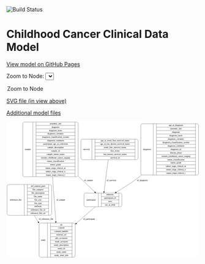 <link rel='stylesheet' href="assets/style.css">
<link rel='stylesheet' href="https://unpkg.com/leaflet@1.5.1/dist/leaflet.css" integrity="sha512-xwE/Az9zrjBIphAcBb3F6JVqxf46+CDLwfLMHloNu6KEQCAWi6HcDUbeOfBIptF7tcCzusKFjFw2yuvEpDL9wQ==" crossorigin="">
<script type="text/javascript" src="https://code.jquery.com/jquery-3.2.1.min.js"></script>
<script type="text/javascript"  src="https://unpkg.com/leaflet@1.5.1/dist/leaflet.js"></script>
<script type="text/javascript" src="assets/actions.js"></script>

![Build Status](https://github.com/CBIIT/c3d-model/actions/workflows/model-test-and-deploy.yml/badge.svg)

# Childhood Cancer Clinical Data Model

[View model on GitHub Pages](https://cbiit.github.io/c3d-model/)


Zoom to Node: <select id="node_select">
  <option value="">Zoom to Node</option>
</select>
<div id="model"></div>

<p>
<a href="./model-desc/c3d-model.svg">SVG file (in view above)</a>
<p>
<a href="./model-desc">Additional model files</a>
<div id='graph' style='display:off;'>
<svg width="1297pt" height="918pt"
 viewBox="0.00 0.00 1297.00 918.00" xmlns="http://www.w3.org/2000/svg" xmlns:xlink="http://www.w3.org/1999/xlink">
<g id="graph0" class="graph" transform="scale(1 1) rotate(0) translate(4 914)">
<title>Perl</title>
<polygon fill="#ffffff" stroke="transparent" points="-4,4 -4,-914 1293,-914 1293,4 -4,4"/>
<!-- participant -->
<g id="node1" class="node">
<title>participant</title>
<path fill="none" stroke="#000000" d="M530,-340C530,-340 761,-340 761,-340 767,-340 773,-346 773,-352 773,-352 773,-420 773,-420 773,-426 767,-432 761,-432 761,-432 530,-432 530,-432 524,-432 518,-426 518,-420 518,-420 518,-352 518,-352 518,-346 524,-340 530,-340"/>
<text text-anchor="middle" x="566" y="-382.3" font-family="Times,serif" font-size="14.00" fill="#000000">participant</text>
<polyline fill="none" stroke="#000000" points="614,-340 614,-432 "/>
<text text-anchor="middle" x="624.5" y="-382.3" font-family="Times,serif" font-size="14.00" fill="#000000"> </text>
<polyline fill="none" stroke="#000000" points="635,-340 635,-432 "/>
<text text-anchor="middle" x="693.5" y="-416.8" font-family="Times,serif" font-size="14.00" fill="#000000">ethnicity</text>
<polyline fill="none" stroke="#000000" points="635,-409 752,-409 "/>
<text text-anchor="middle" x="693.5" y="-393.8" font-family="Times,serif" font-size="14.00" fill="#000000">participant_id</text>
<polyline fill="none" stroke="#000000" points="635,-386 752,-386 "/>
<text text-anchor="middle" x="693.5" y="-370.8" font-family="Times,serif" font-size="14.00" fill="#000000">race</text>
<polyline fill="none" stroke="#000000" points="635,-363 752,-363 "/>
<text text-anchor="middle" x="693.5" y="-347.8" font-family="Times,serif" font-size="14.00" fill="#000000">sex_at_birth</text>
<polyline fill="none" stroke="#000000" points="752,-340 752,-432 "/>
<text text-anchor="middle" x="762.5" y="-382.3" font-family="Times,serif" font-size="14.00" fill="#000000"> </text>
</g>
<!-- study -->
<g id="node2" class="node">
<title>study</title>
<path fill="none" stroke="#000000" d="M228,-.5C228,-.5 447,-.5 447,-.5 453,-.5 459,-6.5 459,-12.5 459,-12.5 459,-218.5 459,-218.5 459,-224.5 453,-230.5 447,-230.5 447,-230.5 228,-230.5 228,-230.5 222,-230.5 216,-224.5 216,-218.5 216,-218.5 216,-12.5 216,-12.5 216,-6.5 222,-.5 228,-.5"/>
<text text-anchor="middle" x="244" y="-111.8" font-family="Times,serif" font-size="14.00" fill="#000000">study</text>
<polyline fill="none" stroke="#000000" points="272,-.5 272,-230.5 "/>
<text text-anchor="middle" x="282.5" y="-111.8" font-family="Times,serif" font-size="14.00" fill="#000000"> </text>
<polyline fill="none" stroke="#000000" points="293,-.5 293,-230.5 "/>
<text text-anchor="middle" x="365.5" y="-215.3" font-family="Times,serif" font-size="14.00" fill="#000000">acl</text>
<polyline fill="none" stroke="#000000" points="293,-207.5 438,-207.5 "/>
<text text-anchor="middle" x="365.5" y="-192.3" font-family="Times,serif" font-size="14.00" fill="#000000">consent</text>
<polyline fill="none" stroke="#000000" points="293,-184.5 438,-184.5 "/>
<text text-anchor="middle" x="365.5" y="-169.3" font-family="Times,serif" font-size="14.00" fill="#000000">consent_number</text>
<polyline fill="none" stroke="#000000" points="293,-161.5 438,-161.5 "/>
<text text-anchor="middle" x="365.5" y="-146.3" font-family="Times,serif" font-size="14.00" fill="#000000">external_url</text>
<polyline fill="none" stroke="#000000" points="293,-138.5 438,-138.5 "/>
<text text-anchor="middle" x="365.5" y="-123.3" font-family="Times,serif" font-size="14.00" fill="#000000">phs_accession</text>
<polyline fill="none" stroke="#000000" points="293,-115.5 438,-115.5 "/>
<text text-anchor="middle" x="365.5" y="-100.3" font-family="Times,serif" font-size="14.00" fill="#000000">study_acronym</text>
<polyline fill="none" stroke="#000000" points="293,-92.5 438,-92.5 "/>
<text text-anchor="middle" x="365.5" y="-77.3" font-family="Times,serif" font-size="14.00" fill="#000000">study_description</text>
<polyline fill="none" stroke="#000000" points="293,-69.5 438,-69.5 "/>
<text text-anchor="middle" x="365.5" y="-54.3" font-family="Times,serif" font-size="14.00" fill="#000000">study_id</text>
<polyline fill="none" stroke="#000000" points="293,-46.5 438,-46.5 "/>
<text text-anchor="middle" x="365.5" y="-31.3" font-family="Times,serif" font-size="14.00" fill="#000000">study_name</text>
<polyline fill="none" stroke="#000000" points="293,-23.5 438,-23.5 "/>
<text text-anchor="middle" x="365.5" y="-8.3" font-family="Times,serif" font-size="14.00" fill="#000000">study_short_title</text>
<polyline fill="none" stroke="#000000" points="438,-.5 438,-230.5 "/>
<text text-anchor="middle" x="448.5" y="-111.8" font-family="Times,serif" font-size="14.00" fill="#000000"> </text>
</g>
<!-- participant&#45;&gt;study -->
<g id="edge1" class="edge">
<title>participant&#45;&gt;study</title>
<path fill="none" stroke="#000000" d="M592.9029,-339.8067C558.2268,-309.3526 511.2029,-268.054 466.9541,-229.1926"/>
<polygon fill="#000000" stroke="#000000" points="469.1286,-226.4442 459.3053,-222.4751 464.5094,-231.7038 469.1286,-226.4442"/>
<text text-anchor="middle" x="552" y="-252.8" font-family="Times,serif" font-size="14.00" fill="#000000">of_participant</text>
</g>
<!-- reference_file -->
<g id="node3" class="node">
<title>reference_file</title>
<path fill="none" stroke="#000000" d="M12,-282.5C12,-282.5 289,-282.5 289,-282.5 295,-282.5 301,-288.5 301,-294.5 301,-294.5 301,-477.5 301,-477.5 301,-483.5 295,-489.5 289,-489.5 289,-489.5 12,-489.5 12,-489.5 6,-489.5 0,-483.5 0,-477.5 0,-477.5 0,-294.5 0,-294.5 0,-288.5 6,-282.5 12,-282.5"/>
<text text-anchor="middle" x="58" y="-382.3" font-family="Times,serif" font-size="14.00" fill="#000000">reference_file</text>
<polyline fill="none" stroke="#000000" points="116,-282.5 116,-489.5 "/>
<text text-anchor="middle" x="126.5" y="-382.3" font-family="Times,serif" font-size="14.00" fill="#000000"> </text>
<polyline fill="none" stroke="#000000" points="137,-282.5 137,-489.5 "/>
<text text-anchor="middle" x="208.5" y="-474.3" font-family="Times,serif" font-size="14.00" fill="#000000">dcf_indexd_guid</text>
<polyline fill="none" stroke="#000000" points="137,-466.5 280,-466.5 "/>
<text text-anchor="middle" x="208.5" y="-451.3" font-family="Times,serif" font-size="14.00" fill="#000000">file_category</text>
<polyline fill="none" stroke="#000000" points="137,-443.5 280,-443.5 "/>
<text text-anchor="middle" x="208.5" y="-428.3" font-family="Times,serif" font-size="14.00" fill="#000000">file_description</text>
<polyline fill="none" stroke="#000000" points="137,-420.5 280,-420.5 "/>
<text text-anchor="middle" x="208.5" y="-405.3" font-family="Times,serif" font-size="14.00" fill="#000000">file_name</text>
<polyline fill="none" stroke="#000000" points="137,-397.5 280,-397.5 "/>
<text text-anchor="middle" x="208.5" y="-382.3" font-family="Times,serif" font-size="14.00" fill="#000000">file_size</text>
<polyline fill="none" stroke="#000000" points="137,-374.5 280,-374.5 "/>
<text text-anchor="middle" x="208.5" y="-359.3" font-family="Times,serif" font-size="14.00" fill="#000000">file_type</text>
<polyline fill="none" stroke="#000000" points="137,-351.5 280,-351.5 "/>
<text text-anchor="middle" x="208.5" y="-336.3" font-family="Times,serif" font-size="14.00" fill="#000000">md5sum</text>
<polyline fill="none" stroke="#000000" points="137,-328.5 280,-328.5 "/>
<text text-anchor="middle" x="208.5" y="-313.3" font-family="Times,serif" font-size="14.00" fill="#000000">reference_file_id</text>
<polyline fill="none" stroke="#000000" points="137,-305.5 280,-305.5 "/>
<text text-anchor="middle" x="208.5" y="-290.3" font-family="Times,serif" font-size="14.00" fill="#000000">reference_file_url</text>
<polyline fill="none" stroke="#000000" points="280,-282.5 280,-489.5 "/>
<text text-anchor="middle" x="290.5" y="-382.3" font-family="Times,serif" font-size="14.00" fill="#000000"> </text>
</g>
<!-- reference_file&#45;&gt;study -->
<g id="edge6" class="edge">
<title>reference_file&#45;&gt;study</title>
<path fill="none" stroke="#000000" d="M184.3443,-282.272C189.7244,-270.6824 195.7704,-259.3419 202.5,-249 204.8259,-245.4257 207.2614,-241.8716 209.7897,-238.345"/>
<polygon fill="#000000" stroke="#000000" points="212.7066,-240.2873 215.8491,-230.1692 207.0828,-236.1192 212.7066,-240.2873"/>
<text text-anchor="middle" x="263" y="-252.8" font-family="Times,serif" font-size="14.00" fill="#000000">of_reference_file</text>
</g>
<!-- survival -->
<g id="node4" class="node">
<title>survival</title>
<path fill="none" stroke="#000000" d="M509,-656.5C509,-656.5 870,-656.5 870,-656.5 876,-656.5 882,-662.5 882,-668.5 882,-668.5 882,-782.5 882,-782.5 882,-788.5 876,-794.5 870,-794.5 870,-794.5 509,-794.5 509,-794.5 503,-794.5 497,-788.5 497,-782.5 497,-782.5 497,-668.5 497,-668.5 497,-662.5 503,-656.5 509,-656.5"/>
<text text-anchor="middle" x="534" y="-721.8" font-family="Times,serif" font-size="14.00" fill="#000000">survival</text>
<polyline fill="none" stroke="#000000" points="571,-656.5 571,-794.5 "/>
<text text-anchor="middle" x="581.5" y="-721.8" font-family="Times,serif" font-size="14.00" fill="#000000"> </text>
<polyline fill="none" stroke="#000000" points="592,-656.5 592,-794.5 "/>
<text text-anchor="middle" x="726.5" y="-779.3" font-family="Times,serif" font-size="14.00" fill="#000000">age_at_event_free_survival_status</text>
<polyline fill="none" stroke="#000000" points="592,-771.5 861,-771.5 "/>
<text text-anchor="middle" x="726.5" y="-756.3" font-family="Times,serif" font-size="14.00" fill="#000000">age_at_last_known_survival_status</text>
<polyline fill="none" stroke="#000000" points="592,-748.5 861,-748.5 "/>
<text text-anchor="middle" x="726.5" y="-733.3" font-family="Times,serif" font-size="14.00" fill="#000000">event_free_survival_status</text>
<polyline fill="none" stroke="#000000" points="592,-725.5 861,-725.5 "/>
<text text-anchor="middle" x="726.5" y="-710.3" font-family="Times,serif" font-size="14.00" fill="#000000">first_event</text>
<polyline fill="none" stroke="#000000" points="592,-702.5 861,-702.5 "/>
<text text-anchor="middle" x="726.5" y="-687.3" font-family="Times,serif" font-size="14.00" fill="#000000">last_known_survival_status</text>
<polyline fill="none" stroke="#000000" points="592,-679.5 861,-679.5 "/>
<text text-anchor="middle" x="726.5" y="-664.3" font-family="Times,serif" font-size="14.00" fill="#000000">survival_id</text>
<polyline fill="none" stroke="#000000" points="861,-656.5 861,-794.5 "/>
<text text-anchor="middle" x="871.5" y="-721.8" font-family="Times,serif" font-size="14.00" fill="#000000"> </text>
</g>
<!-- survival&#45;&gt;participant -->
<g id="edge2" class="edge">
<title>survival&#45;&gt;participant</title>
<path fill="none" stroke="#000000" d="M680.5429,-656.3879C672.3651,-593.289 660.4243,-501.1547 652.8089,-442.3944"/>
<polygon fill="#000000" stroke="#000000" points="656.242,-441.6519 651.4857,-432.1847 649.3,-442.5517 656.242,-441.6519"/>
<text text-anchor="middle" x="702" y="-511.8" font-family="Times,serif" font-size="14.00" fill="#000000">of_survival</text>
</g>
<!-- sample -->
<g id="node5" class="node">
<title>sample</title>
<path fill="none" stroke="#000000" d="M118,-541.5C118,-541.5 467,-541.5 467,-541.5 473,-541.5 479,-547.5 479,-553.5 479,-553.5 479,-897.5 479,-897.5 479,-903.5 473,-909.5 467,-909.5 467,-909.5 118,-909.5 118,-909.5 112,-909.5 106,-903.5 106,-897.5 106,-897.5 106,-553.5 106,-553.5 106,-547.5 112,-541.5 118,-541.5"/>
<text text-anchor="middle" x="140" y="-721.8" font-family="Times,serif" font-size="14.00" fill="#000000">sample</text>
<polyline fill="none" stroke="#000000" points="174,-541.5 174,-909.5 "/>
<text text-anchor="middle" x="184.5" y="-721.8" font-family="Times,serif" font-size="14.00" fill="#000000"> </text>
<polyline fill="none" stroke="#000000" points="195,-541.5 195,-909.5 "/>
<text text-anchor="middle" x="326.5" y="-894.3" font-family="Times,serif" font-size="14.00" fill="#000000">anatomic_site</text>
<polyline fill="none" stroke="#000000" points="195,-886.5 458,-886.5 "/>
<text text-anchor="middle" x="326.5" y="-871.3" font-family="Times,serif" font-size="14.00" fill="#000000">diagnosis</text>
<polyline fill="none" stroke="#000000" points="195,-863.5 458,-863.5 "/>
<text text-anchor="middle" x="326.5" y="-848.3" font-family="Times,serif" font-size="14.00" fill="#000000">diagnosis_basis</text>
<polyline fill="none" stroke="#000000" points="195,-840.5 458,-840.5 "/>
<text text-anchor="middle" x="326.5" y="-825.3" font-family="Times,serif" font-size="14.00" fill="#000000">diagnosis_certainty</text>
<polyline fill="none" stroke="#000000" points="195,-817.5 458,-817.5 "/>
<text text-anchor="middle" x="326.5" y="-802.3" font-family="Times,serif" font-size="14.00" fill="#000000">diagnosis_classification_system</text>
<polyline fill="none" stroke="#000000" points="195,-794.5 458,-794.5 "/>
<text text-anchor="middle" x="326.5" y="-779.3" font-family="Times,serif" font-size="14.00" fill="#000000">diagnosis_comment</text>
<polyline fill="none" stroke="#000000" points="195,-771.5 458,-771.5 "/>
<text text-anchor="middle" x="326.5" y="-756.3" font-family="Times,serif" font-size="14.00" fill="#000000">participant_age_at_collection</text>
<polyline fill="none" stroke="#000000" points="195,-748.5 458,-748.5 "/>
<text text-anchor="middle" x="326.5" y="-733.3" font-family="Times,serif" font-size="14.00" fill="#000000">sample_description</text>
<polyline fill="none" stroke="#000000" points="195,-725.5 458,-725.5 "/>
<text text-anchor="middle" x="326.5" y="-710.3" font-family="Times,serif" font-size="14.00" fill="#000000">sample_id</text>
<polyline fill="none" stroke="#000000" points="195,-702.5 458,-702.5 "/>
<text text-anchor="middle" x="326.5" y="-687.3" font-family="Times,serif" font-size="14.00" fill="#000000">sample_tumor_status</text>
<polyline fill="none" stroke="#000000" points="195,-679.5 458,-679.5 "/>
<text text-anchor="middle" x="326.5" y="-664.3" font-family="Times,serif" font-size="14.00" fill="#000000">toronto_childhood_cancer_staging</text>
<polyline fill="none" stroke="#000000" points="195,-656.5 458,-656.5 "/>
<text text-anchor="middle" x="326.5" y="-641.3" font-family="Times,serif" font-size="14.00" fill="#000000">tumor_classification</text>
<polyline fill="none" stroke="#000000" points="195,-633.5 458,-633.5 "/>
<text text-anchor="middle" x="326.5" y="-618.3" font-family="Times,serif" font-size="14.00" fill="#000000">tumor_grade</text>
<polyline fill="none" stroke="#000000" points="195,-610.5 458,-610.5 "/>
<text text-anchor="middle" x="326.5" y="-595.3" font-family="Times,serif" font-size="14.00" fill="#000000">tumor_stage_clinical_m</text>
<polyline fill="none" stroke="#000000" points="195,-587.5 458,-587.5 "/>
<text text-anchor="middle" x="326.5" y="-572.3" font-family="Times,serif" font-size="14.00" fill="#000000">tumor_stage_clinical_n</text>
<polyline fill="none" stroke="#000000" points="195,-564.5 458,-564.5 "/>
<text text-anchor="middle" x="326.5" y="-549.3" font-family="Times,serif" font-size="14.00" fill="#000000">tumor_stage_clinical_t</text>
<polyline fill="none" stroke="#000000" points="458,-541.5 458,-909.5 "/>
<text text-anchor="middle" x="468.5" y="-721.8" font-family="Times,serif" font-size="14.00" fill="#000000"> </text>
</g>
<!-- sample&#45;&gt;participant -->
<g id="edge5" class="edge">
<title>sample&#45;&gt;participant</title>
<path fill="none" stroke="#000000" d="M479.0784,-546.0571C519.6763,-507.0117 559.5609,-468.6524 590.1029,-439.2786"/>
<polygon fill="#000000" stroke="#000000" points="592.8798,-441.4638 597.6612,-432.0093 588.0275,-436.4185 592.8798,-441.4638"/>
<text text-anchor="middle" x="548" y="-511.8" font-family="Times,serif" font-size="14.00" fill="#000000">of_sample</text>
</g>
<!-- sample&#45;&gt;study -->
<g id="edge4" class="edge">
<title>sample&#45;&gt;study</title>
<path fill="none" stroke="#000000" d="M306.093,-541.2387C313.2609,-444.075 321.8668,-327.4164 328.2562,-240.8054"/>
<polygon fill="#000000" stroke="#000000" points="331.7592,-240.8924 329.0044,-230.6619 324.7781,-240.3773 331.7592,-240.8924"/>
<text text-anchor="middle" x="362" y="-382.3" font-family="Times,serif" font-size="14.00" fill="#000000">of_sample</text>
</g>
<!-- diagnosis -->
<g id="node6" class="node">
<title>diagnosis</title>
<path fill="none" stroke="#000000" d="M912,-553C912,-553 1277,-553 1277,-553 1283,-553 1289,-559 1289,-565 1289,-565 1289,-886 1289,-886 1289,-892 1283,-898 1277,-898 1277,-898 912,-898 912,-898 906,-898 900,-892 900,-886 900,-886 900,-565 900,-565 900,-559 906,-553 912,-553"/>
<text text-anchor="middle" x="942" y="-721.8" font-family="Times,serif" font-size="14.00" fill="#000000">diagnosis</text>
<polyline fill="none" stroke="#000000" points="984,-553 984,-898 "/>
<text text-anchor="middle" x="994.5" y="-721.8" font-family="Times,serif" font-size="14.00" fill="#000000"> </text>
<polyline fill="none" stroke="#000000" points="1005,-553 1005,-898 "/>
<text text-anchor="middle" x="1136.5" y="-882.8" font-family="Times,serif" font-size="14.00" fill="#000000">age_at_diagnosis</text>
<polyline fill="none" stroke="#000000" points="1005,-875 1268,-875 "/>
<text text-anchor="middle" x="1136.5" y="-859.8" font-family="Times,serif" font-size="14.00" fill="#000000">anatomic_site</text>
<polyline fill="none" stroke="#000000" points="1005,-852 1268,-852 "/>
<text text-anchor="middle" x="1136.5" y="-836.8" font-family="Times,serif" font-size="14.00" fill="#000000">diagnosis</text>
<polyline fill="none" stroke="#000000" points="1005,-829 1268,-829 "/>
<text text-anchor="middle" x="1136.5" y="-813.8" font-family="Times,serif" font-size="14.00" fill="#000000">diagnosis_basis</text>
<polyline fill="none" stroke="#000000" points="1005,-806 1268,-806 "/>
<text text-anchor="middle" x="1136.5" y="-790.8" font-family="Times,serif" font-size="14.00" fill="#000000">diagnosis_certainty</text>
<polyline fill="none" stroke="#000000" points="1005,-783 1268,-783 "/>
<text text-anchor="middle" x="1136.5" y="-767.8" font-family="Times,serif" font-size="14.00" fill="#000000">diagnosis_classification_system</text>
<polyline fill="none" stroke="#000000" points="1005,-760 1268,-760 "/>
<text text-anchor="middle" x="1136.5" y="-744.8" font-family="Times,serif" font-size="14.00" fill="#000000">diagnosis_comment</text>
<polyline fill="none" stroke="#000000" points="1005,-737 1268,-737 "/>
<text text-anchor="middle" x="1136.5" y="-721.8" font-family="Times,serif" font-size="14.00" fill="#000000">diagnosis_id</text>
<polyline fill="none" stroke="#000000" points="1005,-714 1268,-714 "/>
<text text-anchor="middle" x="1136.5" y="-698.8" font-family="Times,serif" font-size="14.00" fill="#000000">disease_phase</text>
<polyline fill="none" stroke="#000000" points="1005,-691 1268,-691 "/>
<text text-anchor="middle" x="1136.5" y="-675.8" font-family="Times,serif" font-size="14.00" fill="#000000">toronto_childhood_cancer_staging</text>
<polyline fill="none" stroke="#000000" points="1005,-668 1268,-668 "/>
<text text-anchor="middle" x="1136.5" y="-652.8" font-family="Times,serif" font-size="14.00" fill="#000000">tumor_classification</text>
<polyline fill="none" stroke="#000000" points="1005,-645 1268,-645 "/>
<text text-anchor="middle" x="1136.5" y="-629.8" font-family="Times,serif" font-size="14.00" fill="#000000">tumor_grade</text>
<polyline fill="none" stroke="#000000" points="1005,-622 1268,-622 "/>
<text text-anchor="middle" x="1136.5" y="-606.8" font-family="Times,serif" font-size="14.00" fill="#000000">tumor_stage_clinical_m</text>
<polyline fill="none" stroke="#000000" points="1005,-599 1268,-599 "/>
<text text-anchor="middle" x="1136.5" y="-583.8" font-family="Times,serif" font-size="14.00" fill="#000000">tumor_stage_clinical_n</text>
<polyline fill="none" stroke="#000000" points="1005,-576 1268,-576 "/>
<text text-anchor="middle" x="1136.5" y="-560.8" font-family="Times,serif" font-size="14.00" fill="#000000">tumor_stage_clinical_t</text>
<polyline fill="none" stroke="#000000" points="1268,-553 1268,-898 "/>
<text text-anchor="middle" x="1278.5" y="-721.8" font-family="Times,serif" font-size="14.00" fill="#000000"> </text>
</g>
<!-- diagnosis&#45;&gt;participant -->
<g id="edge3" class="edge">
<title>diagnosis&#45;&gt;participant</title>
<path fill="none" stroke="#000000" d="M905.9608,-552.9829C900.7926,-548.9012 895.6334,-544.8997 890.5,-541 840.9787,-503.3798 782.1867,-465.9667 734.6093,-437.3245"/>
<polygon fill="#000000" stroke="#000000" points="736.2374,-434.2198 725.8608,-432.0804 732.6384,-440.2238 736.2374,-434.2198"/>
<text text-anchor="middle" x="910" y="-511.8" font-family="Times,serif" font-size="14.00" fill="#000000">of_diagnosis</text>
</g>
</g>
</svg>
</div>
